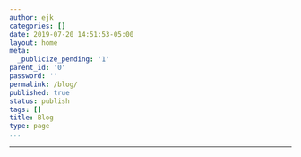 ```yaml
---
author: ejk
categories: []
date: 2019-07-20 14:51:53-05:00
layout: home
meta:
  _publicize_pending: '1'
parent_id: '0'
password: ''
permalink: /blog/
published: true
status: publish
tags: []
title: Blog
type: page
...
```

---
